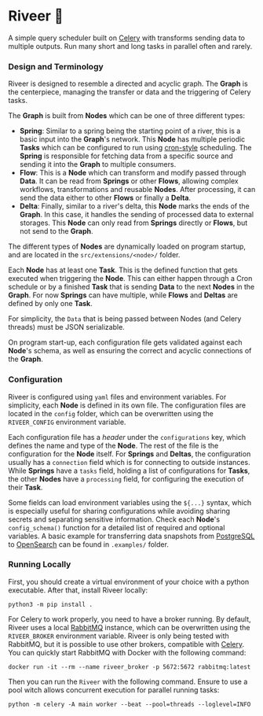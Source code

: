 # Riveer 🚣

A simple query scheduler built on [Celery](https://docs.celeryq.dev/en/stable/) with transforms sending data to multiple
outputs.
Run many short and long tasks in parallel often and rarely.

### Design and Terminology

Riveer is designed to resemble a directed and acyclic graph. The **Graph** is the centerpiece, managing the transfer or
data and the triggering of Celery tasks.

The **Graph** is built from **Nodes** which can be one of three different types:

- **Spring**: Similar to a spring being the starting point of a river, this is a basic input into the **Graph**'s
  network. This **Node** has multiple periodic **Tasks** which can be configured to run
  using [cron-style](https://crontab.guru/) scheduling. The **Spring** is responsible for fetching data from a specific
  source and sending it into the **Graph** to multiple consumers.
- **Flow**: This is a **Node** which can transform and modify passed through **Data**. It can be read from **Springs**
  or other **Flows**, allowing complex workflows, transformations and reusable **Nodes**. After processing, it can send
  the data either to other **Flows** or finally a **Delta**.
- **Delta**: Finally, similar to a river's delta, this **Node** marks the ends of the **Graph**. In this case, it
  handles the sending of processed data to external storages. This **Node** can only read from **Springs** directly or
  **Flows**, but not send to the **Graph**.

The different types of **Nodes** are dynamically loaded on program startup,
and are located in the `src/extensions/<node>/` folder.

Each **Node** has at least one **Task**. This is the defined function that gets executed when triggering the **Node**.
This can either happen through a Cron schedule or by a finished **Task** that is sending **Data** to the next **Nodes**
in the **Graph**. For now **Springs** can have multiple, while **Flows** and **Deltas** are defined by only one
**Task**.

For simplicity, the `Data` that is being passed between Nodes (and Celery threads) must be JSON serializable.

On program start-up, each configuration file gets validated against each **Node**'s schema,
as well as ensuring the correct and acyclic connections of the **Graph**.

### Configuration

Riveer is configured using `yaml` files and environment variables. For simplicity, each **Node** is defined in its own
file. The configuration files are located in the `config` folder, which can be overwritten using the `RIVEER_CONFIG`
environment variable.

Each configuration file has a *header* under the `configurations` key, which defines the name and type of the **Node**.
The rest of the file is the configuration for the **Node** itself. For **Springs** and **Deltas**, the configuration
usually has a `connection` field which is for connecting to outside instances. While **Springs** have a `tasks` field,
holding a list of configurations for **Tasks**, the other **Nodes** have a `processing` field, for configuring the
execution of their **Task**.

Some fields can load environment variables using the `${...}` syntax, which is especially useful for sharing
configurations while avoiding sharing secrets and separating sensitive information.
Check each **Node**'s `config_schema()` function for a detailed list of required and optional variables.
A basic example for transferring data snapshots from [PostgreSQL](https://www.postgresql.org/) to
[OpenSearch](https://opensearch.org/) can be found in `.examples/` folder.

### Running Locally

First, you should create a virtual environment of your choice with a python executable.
After that, install Riveer locally:

```shell
python3 -m pip install .
```

For Celery to work properly, you need to have a broker running. By default, Riveer uses a
local [RabbitMQ](https://www.rabbitmq.com/) instance, which can be overwritten using the `RIVEER_BROKER` environment
variable. Riveer is only being tested with RabbitMQ, but it is possible to use other brokers, compatible
with [Celery](https://docs.celeryq.dev/en/stable/getting-started/backends-and-brokers/index.html#broker-overview).
You can quickly start RabbitMQ with Docker with the following command:

```shell
docker run -it --rm --name riveer_broker -p 5672:5672 rabbitmq:latest
```

Then you can run the `Riveer` with the following command. Ensure to use a pool witch allows concurrent execution for
parallel running tasks:

```shell
python -m celery -A main worker --beat --pool=threads --loglevel=INFO
```
